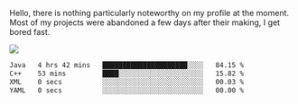 Hello, there is nothing particularly noteworthy on my profile at the moment.
Most of my projects were abandoned a few days after their making, I get bored fast.

![](http://github-profile-summary-cards.vercel.app/api/cards/profile-details?username=devgksx&theme=github_dark)

<!--START_SECTION:waka-->

```txt
Java   4 hrs 42 mins   █████████████████████░░░░   84.15 %
C++    53 mins         ████░░░░░░░░░░░░░░░░░░░░░   15.82 %
XML    0 secs          ░░░░░░░░░░░░░░░░░░░░░░░░░   00.03 %
YAML   0 secs          ░░░░░░░░░░░░░░░░░░░░░░░░░   00.00 %
```

<!--END_SECTION:waka-->
